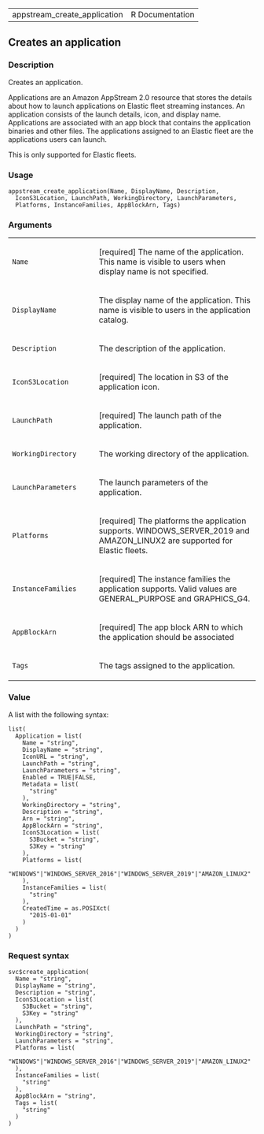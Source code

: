 <table style="width: 100%;">
<tbody>
<tr class="odd">
<td>appstream_create_application</td>
<td style="text-align: right;">R Documentation</td>
</tr>
</tbody>
</table>

## Creates an application

### Description

Creates an application.

Applications are an Amazon AppStream 2.0 resource that stores the
details about how to launch applications on Elastic fleet streaming
instances. An application consists of the launch details, icon, and
display name. Applications are associated with an app block that
contains the application binaries and other files. The applications
assigned to an Elastic fleet are the applications users can launch.

This is only supported for Elastic fleets.

### Usage

    appstream_create_application(Name, DisplayName, Description,
      IconS3Location, LaunchPath, WorkingDirectory, LaunchParameters,
      Platforms, InstanceFamilies, AppBlockArn, Tags)

### Arguments

<table>
<colgroup>
<col style="width: 35%" />
<col style="width: 65%" />
</colgroup>
<tbody>
<tr class="odd">
<td><code id="appstream_create_application_:_Name">Name</code></td>
<td><p>[required] The name of the application. This name is visible to
users when display name is not specified.</p></td>
</tr>
<tr class="even">
<td><code
id="appstream_create_application_:_DisplayName">DisplayName</code></td>
<td><p>The display name of the application. This name is visible to
users in the application catalog.</p></td>
</tr>
<tr class="odd">
<td><code
id="appstream_create_application_:_Description">Description</code></td>
<td><p>The description of the application.</p></td>
</tr>
<tr class="even">
<td><code
id="appstream_create_application_:_IconS3Location">IconS3Location</code></td>
<td><p>[required] The location in S3 of the application icon.</p></td>
</tr>
<tr class="odd">
<td><code
id="appstream_create_application_:_LaunchPath">LaunchPath</code></td>
<td><p>[required] The launch path of the application.</p></td>
</tr>
<tr class="even">
<td><code
id="appstream_create_application_:_WorkingDirectory">WorkingDirectory</code></td>
<td><p>The working directory of the application.</p></td>
</tr>
<tr class="odd">
<td><code
id="appstream_create_application_:_LaunchParameters">LaunchParameters</code></td>
<td><p>The launch parameters of the application.</p></td>
</tr>
<tr class="even">
<td><code
id="appstream_create_application_:_Platforms">Platforms</code></td>
<td><p>[required] The platforms the application supports.
WINDOWS_SERVER_2019 and AMAZON_LINUX2 are supported for Elastic
fleets.</p></td>
</tr>
<tr class="odd">
<td><code
id="appstream_create_application_:_InstanceFamilies">InstanceFamilies</code></td>
<td><p>[required] The instance families the application supports. Valid
values are GENERAL_PURPOSE and GRAPHICS_G4.</p></td>
</tr>
<tr class="even">
<td><code
id="appstream_create_application_:_AppBlockArn">AppBlockArn</code></td>
<td><p>[required] The app block ARN to which the application should be
associated</p></td>
</tr>
<tr class="odd">
<td><code id="appstream_create_application_:_Tags">Tags</code></td>
<td><p>The tags assigned to the application.</p></td>
</tr>
</tbody>
</table>

### Value

A list with the following syntax:

    list(
      Application = list(
        Name = "string",
        DisplayName = "string",
        IconURL = "string",
        LaunchPath = "string",
        LaunchParameters = "string",
        Enabled = TRUE|FALSE,
        Metadata = list(
          "string"
        ),
        WorkingDirectory = "string",
        Description = "string",
        Arn = "string",
        AppBlockArn = "string",
        IconS3Location = list(
          S3Bucket = "string",
          S3Key = "string"
        ),
        Platforms = list(
          "WINDOWS"|"WINDOWS_SERVER_2016"|"WINDOWS_SERVER_2019"|"AMAZON_LINUX2"
        ),
        InstanceFamilies = list(
          "string"
        ),
        CreatedTime = as.POSIXct(
          "2015-01-01"
        )
      )
    )

### Request syntax

    svc$create_application(
      Name = "string",
      DisplayName = "string",
      Description = "string",
      IconS3Location = list(
        S3Bucket = "string",
        S3Key = "string"
      ),
      LaunchPath = "string",
      WorkingDirectory = "string",
      LaunchParameters = "string",
      Platforms = list(
        "WINDOWS"|"WINDOWS_SERVER_2016"|"WINDOWS_SERVER_2019"|"AMAZON_LINUX2"
      ),
      InstanceFamilies = list(
        "string"
      ),
      AppBlockArn = "string",
      Tags = list(
        "string"
      )
    )
